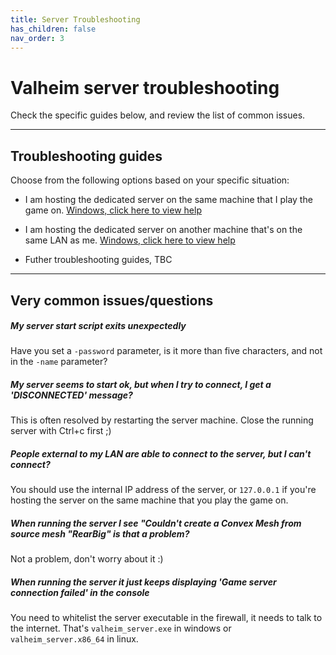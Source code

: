 ```yaml
---
title: Server Troubleshooting
has_children: false
nav_order: 3
---
```


# Valheim server troubleshooting

Check the specific guides below, and review the list of common issues.

---

## Troubleshooting guides

Choose from the following options based on your specific situation:

- I am hosting the dedicated server on the same machine that I play the game on. [Windows, click here to view help](serverTroubleshootingLocalhost.md)

- I am hosting the dedicated server on another machine that's on the same LAN as me. [Windows, click here to view help](serverTroubleshootingLAN.md)

- Futher troubleshooting guides, TBC
<!--

- I am hosting the dedicated server on another machine that's external to my network (VPS etc.). [Click here to view help](serverTroubleshootingRemote.md)

-->

---

## Very common issues/questions

##### My server start script exits unexpectedly
Have you set a `-password` parameter, is it more than five characters, and not in the `-name` parameter?

##### My server seems to start ok, but when I try to connect, I get a 'DISCONNECTED' message?
This is often resolved by restarting the server machine. Close the running server with Ctrl+c first ;)

##### People external to my LAN are able to connect to the server, but I can't connect?
You should use the internal IP address of the server, or `127.0.0.1` if you're hosting the server on the same machine that you play the game on.

##### When running the server I see "Couldn't create a Convex Mesh from source mesh "RearBig" is that a problem?
Not a problem, don't worry about it :)

##### When running the server it just keeps displaying 'Game server connection failed' in the console
You need to whitelist the server executable in the firewall, it needs to talk to the internet. That's `valheim_server.exe` in windows or `valheim_server.x86_64` in linux.
